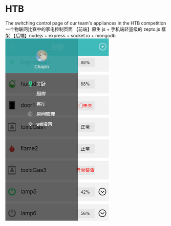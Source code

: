 # HTB
The switching control page of our team's appliances in the HTB competition
一个物联网比赛中的家电控制页面
【前端】原生 js + 手机端轻量级的 zepto.js 框架
【后端】nodejs + express + socket.io + mongodb
![image](https://github.com/chayin/HTB/blob/master/Public/image/interface.jpg)

